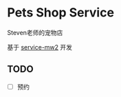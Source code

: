 # Pets Shop Service

Steven老师的宠物店

基于 [service-mw2](https://github.com/fsd-nodejs/service-mw2) 开发

## TODO
- [ ] 预约